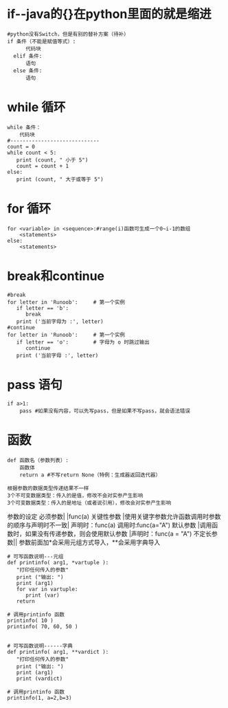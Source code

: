 # if--java的{}在python里面的就是缩进<br> 
```
#python没有Switch，但是有别的替补方案（待补）
if 条件（不能是赋值等式）:
      代码块
  elif 条件:
      语句
  else 条件:
      语句
```
# while 循环<br> 
```
while 条件：
    代码块
#-----------------------------
count = 0
while count < 5:
   print (count, " 小于 5")
   count = count + 1
else:
   print (count, " 大于或等于 5")
```
# for 循环<br> 
```
for <variable> in <sequence>:#range(i)函数可生成一个0~i-1的数组
    <statements>
else:
    <statements>
```
# break和continue<br> 
```
#break
for letter in 'Runoob':     # 第一个实例
   if letter == 'b':
      break
   print ('当前字母为 :', letter)
#continue
for letter in 'Runoob':     # 第一个实例
   if letter == 'o':        # 字母为 o 时跳过输出
      continue
   print ('当前字母 :', letter)
```
# pass 语句<br> 
```
if a>1:
    pass #如果没有内容，可以先写pass，但是如果不写pass，就会语法错误
```
# 函数<br> 
```
def 函数名（参数列表）:
    函数体
    return a #不写return None（特例：生成器返回迭代器）
```
```
根据参数的数据类型传递结果不一样
3个不可变数据类型：传入的是值，修改不会对实参产生影响
3个可变数据类型：传入的是地址（或者说引用），修改会对实参产生影响
```
参数的设定
必须参数| |func(a)
关键性参数 |使用关键字参数允许函数调用时参数的顺序与声明时不一致| 声明时：func(a) 调用时:func(a="A")
默认参数 |调用函数时，如果没有传递参数，则会使用默认参数 |声明时：func(a = "A")
不定长参数|| 参数前面加*会采用元组方式导入，**会采用字典导入

```
# 可写函数说明---元组
def printinfo( arg1, *vartuple ):
   "打印任何传入的参数"
   print ("输出: ")
   print (arg1)
   for var in vartuple:
      print (var)
   return
 
# 调用printinfo 函数
printinfo( 10 )
printinfo( 70, 60, 50 )


# 可写函数说明------字典
def printinfo( arg1, **vardict ):
   "打印任何传入的参数"
   print ("输出: ")
   print (arg1)
   print (vardict)
 
# 调用printinfo 函数
printinfo(1, a=2,b=3)
```
